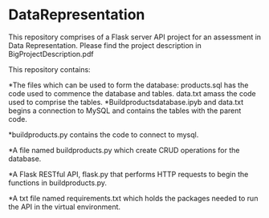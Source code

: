 # DataRepresentation


This repository comprises of a Flask server API project for an assessment in Data Representation.
Please find the project description in BigProjectDescription.pdf

This repository contains:

*The files which can be used to form the database:
products.sql has the code used to commence the database and tables.
data.txt amass the code used to comprise the tables.
*Buildproductsdatabase.ipyb and data.txt begins a connection to MySQL and contains the tables with the parent code.

*buildproducts.py contains the code to connect to mysql.

*A file named buildproducts.py which create CRUD operations for the database.

*A Flask RESTful API, flask.py that performs HTTP requests to begin the functions in buildproducts.py.

*A txt file named requirements.txt which holds the packages needed to run the API in the virtual environment.

